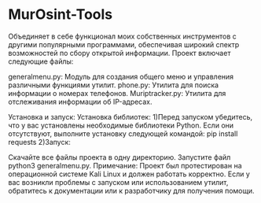 # MurOsint-Tools
Объединяет в себе функционал моих собственных инструментов с другими популярными программами, обеспечивая широкий спектр возможностей по сбору открытой информации.
Проект включает следующие файлы:

 generalmenu.py: Модуль для создания общего меню и управления различными функциями утилит.
 phone.py: Утилита для поиска информации о номерах телефонов.
 Muriptracker.py: Утилита для отслеживания информации об IP-адресах.

Установка и запуск:
Установка библиотек:
1)Перед запуском убедитесь, что у вас установлены необходимые библиотеки Python. Если они отсутствуют, выполните установку следующей командой:
pip install requests
2)Запуск:

Скачайте все файлы проекта в одну директорию.
Запустите файл python3 generalmenu.py.
Примечание:
Проект был протестирован на операционной системе Kali Linux и должен работать корректно. Если у вас возникли проблемы с запуском или использованием утилит, обратитесь к документации или к разработчику для получения помощи.
